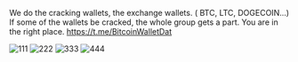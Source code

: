 We do the cracking wallets, the exchange wallets. ( BTC, LTC, DOGECOIN...) If some of the wallets be cracked, the whole group gets a part. You are in the right place. https://t.me/BitcoinWalletDat


![111](https://user-images.githubusercontent.com/94162955/203824331-fb4fe5e3-96f7-4583-af73-127ecdaa2d7d.PNG)
![222](https://user-images.githubusercontent.com/94162955/203824349-07f96b9f-dffa-4e95-a3bb-19c5b33e6a56.PNG)
![333](https://user-images.githubusercontent.com/94162955/203824366-718dcd1d-779f-4734-a7a6-8680766189be.PNG)
![444](https://user-images.githubusercontent.com/94162955/203824378-51023e6d-bedf-4dc3-8024-ccd6fd1fbcfe.PNG)




